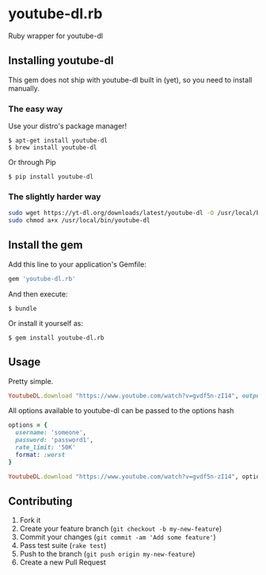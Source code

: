 # youtube-dl.rb

Ruby wrapper for youtube-dl

## Installing youtube-dl
This gem does not ship with youtube-dl built in (yet), so you need to install manually.

### The easy way
Use your distro's package manager!

    $ apt-get install youtube-dl
    $ brew install youtube-dl

Or through Pip

    $ pip install youtube-dl

### The slightly harder way
```bash
sudo wget https://yt-dl.org/downloads/latest/youtube-dl -O /usr/local/bin/youtube-dl
sudo chmod a+x /usr/local/bin/youtube-dl
```

## Install the gem

Add this line to your application's Gemfile:

```ruby
gem 'youtube-dl.rb'
```

And then execute:

    $ bundle

Or install it yourself as:

    $ gem install youtube-dl.rb

## Usage

Pretty simple.

```ruby
YoutubeDL.download "https://www.youtube.com/watch?v=gvdf5n-zI14", output: 'some_file.mp4'
```

All options available to youtube-dl can be passed to the options hash

```ruby
options = {
  username: 'someone',
  password: 'password1',
  rate_limit: '50K'
  format: :worst
}

YoutubeDL.download "https://www.youtube.com/watch?v=gvdf5n-zI14", options
```

## Contributing

1. Fork it
2. Create your feature branch (`git checkout -b my-new-feature`)
3. Commit your changes (`git commit -am 'Add some feature'`)
4. Pass test suite (`rake test`)
5. Push to the branch (`git push origin my-new-feature`)
6. Create a new Pull Request
